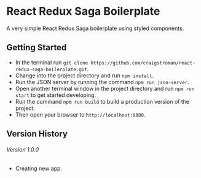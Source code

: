 # React Redux Saga Boilerplate

A very simple React Redux Saga boilerplate using styled components.


## Getting Started
- In the terminal run `git clone https://github.com/craigstroman/react-redux-saga-boilerplate.git`.
- Change into the project directory and run `npm install`.
- Run the JSON server by running the command `npm run json-server`.
- Open another terminal window in the project directory and run `npm run start` to get started developing.
- Run the command `npm run build` to build a production version of the project.
- Then open your browser to `http://localhost:8080`.


## Version History

###### Version 1.0.0
- Creating new app.
